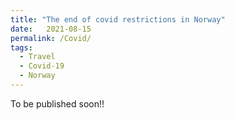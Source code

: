 ```yaml
---
title: "The end of covid restrictions in Norway"
date:   2021-08-15
permalink: /Covid/
tags:
  - Travel
  - Covid-19
  - Norway
---
```


To be published soon!!
